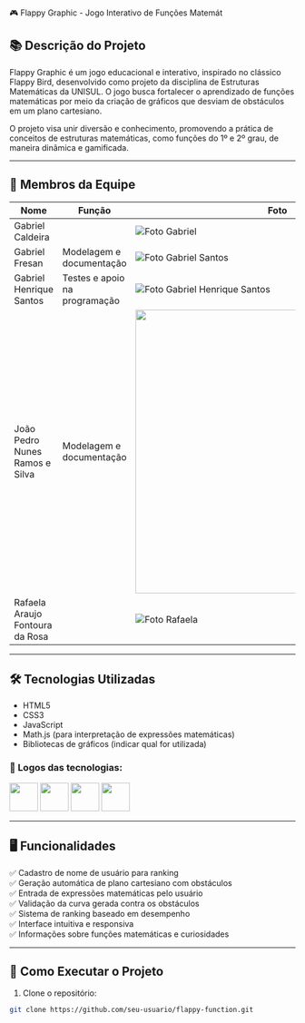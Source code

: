 🎮 Flappy Graphic - Jogo Interativo de Funções Matemát

## 📚 Descrição do Projeto

Flappy Graphic é um jogo educacional e interativo, inspirado no clássico Flappy Bird, desenvolvido como projeto da disciplina de Estruturas Matemáticas da UNISUL. O jogo busca fortalecer o aprendizado de funções matemáticas por meio da criação de gráficos que desviam de obstáculos em um plano cartesiano.

O projeto visa unir diversão e conhecimento, promovendo a prática de conceitos de estruturas matemáticas, como funções do 1º e 2º grau, de maneira dinâmica e gamificada.

---

## 👥 Membros da Equipe

| Nome | Função | Foto |
|-------|-------|------|
| Gabriel Caldeira | | ![Foto Gabriel](coloque-aqui-o-link-ou-path-da-imagem) |
| Gabriel Fresan | Modelagem e documentação | ![Foto Gabriel Santos](https://avatars.githubusercontent.com/u/69011585?v=4) |
| Gabriel Henrique Santos | Testes e apoio na programação | ![Foto Gabriel Henrique Santos](coloque-aqui-o-link-ou-path-da-imagem) |
| João Pedro Nunes Ramos e Silva | Modelagem e documentação | <img src="https://avatars.githubusercontent.com/u/169109696?v=4" width="500"> |
| Rafaela Araujo Fontoura da Rosa | | ![Foto Rafaela](https://avatars.githubusercontent.com/u/82467963?v=4) |

---

## 🛠️ Tecnologias Utilizadas

- HTML5
- CSS3
- JavaScript
- Math.js (para interpretação de expressões matemáticas)
- Bibliotecas de gráficos (indicar qual for utilizada)

### 📌 Logos das tecnologias:

<img src="coloque-aqui-o-link-ou-path-da-logo-html" width="50">  
<img src="coloque-aqui-o-link-ou-path-da-logo-css" width="50">  
<img src="coloque-aqui-o-link-ou-path-da-logo-js" width="50">  
<img src="coloque-aqui-o-link-ou-path-da-logo-mathjs" width="50">  

---

## 🖥️ Funcionalidades

✅ Cadastro de nome de usuário para ranking  
✅ Geração automática de plano cartesiano com obstáculos  
✅ Entrada de expressões matemáticas pelo usuário  
✅ Validação da curva gerada contra os obstáculos  
✅ Sistema de ranking baseado em desempenho  
✅ Interface intuitiva e responsiva  
✅ Informações sobre funções matemáticas e curiosidades  

---

## 🚀 Como Executar o Projeto

1. Clone o repositório:

```bash
git clone https://github.com/seu-usuario/flappy-function.git
